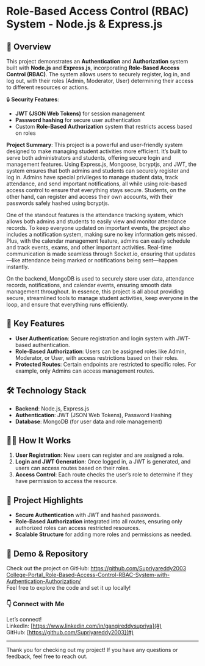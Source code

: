 # Role-Based Access Control (RBAC) System - Node.js & Express.js

## 🌟 Overview
This project demonstrates an **Authentication** and **Authorization** system built with **Node.js** and **Express.js**, incorporating **Role-Based Access Control (RBAC)**. The system allows users to securely register, log in, and log out, with their roles (Admin, Moderator, User) determining their access to different resources or actions. 

🔒 **Security Features**:
- **JWT (JSON Web Tokens)** for session management
- **Password hashing** for secure user authentication
- Custom **Role-Based Authorization** system that restricts access based on roles

**Project Summary**:
This project is a powerful and user-friendly system designed to make managing student activities more efficient. It’s built to serve both administrators and students, offering secure login and management features. Using Express.js, Mongoose, bcryptjs, and JWT, the system ensures that both admins and students can securely register and log in. Admins have special privileges to manage student data, track attendance, and send important notifications, all while using role-based access control to ensure that everything stays secure. Students, on the other hand, can register and access their own accounts, with their passwords safely hashed using bcryptjs.

One of the standout features is the attendance tracking system, which allows both admins and students to easily view and monitor attendance records. To keep everyone updated on important events, the project also includes a notification system, making sure no key information gets missed. Plus, with the calendar management feature, admins can easily schedule and track events, exams, and other important activities. Real-time communication is made seamless through Socket.io, ensuring that updates—like attendance being marked or notifications being sent—happen instantly. 

On the backend, MongoDB is used to securely store user data, attendance records, notifications, and calendar events, ensuring smooth data management throughout. In essence, this project is all about providing secure, streamlined tools to manage student activities, keep everyone in the loop, and ensure that everything runs efficiently.

## 🚀 Key Features
- **User Authentication**: Secure registration and login system with JWT-based authentication.
- **Role-Based Authorization**: Users can be assigned roles like Admin, Moderator, or User, with access restrictions based on their roles.
- **Protected Routes**: Certain endpoints are restricted to specific roles. For example, only Admins can access management routes.
  
## 🛠️ Technology Stack
- **Backend**: Node.js, Express.js
- **Authentication**: JWT (JSON Web Tokens), Password Hashing
- **Database**: MongoDB (for user data and role management)
  
## 👨‍💻 How It Works
1. **User Registration**: New users can register and are assigned a role.
2. **Login and JWT Generation**: Once logged in, a JWT is generated, and users can access routes based on their roles.
3. **Access Control**: Each route checks the user’s role to determine if they have permission to access the resource.

## 💼 Project Highlights
- **Secure Authentication** with JWT and hashed passwords.
- **Role-Based Authorization** integrated into all routes, ensuring only authorized roles can access restricted resources.
- **Scalable Structure** for adding more roles and permissions as needed.

## 🔗 Demo & Repository
Check out the project on GitHub: [https://github.com/Supriyareddy2003 College-Portal_Role-Based-Access-Control-RBAC-System-with-Authentication-Authorization/](#)  
Feel free to explore the code and set it up locally!

### 👇 Connect with Me
Let’s connect!  
LinkedIn: [https://www.linkedin.com/in/gangireddysupriya](#)  
GitHub: [https://github.com/Supriyareddy2003](#)

---

Thank you for checking out my project! If you have any questions or feedback, feel free to reach out.
